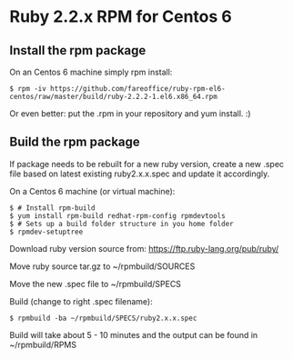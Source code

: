 # Ruby 2.2.x RPM for Centos 6

## Install the rpm package

On an Centos 6 machine simply rpm install:

    $ rpm -iv https://github.com/fareoffice/ruby-rpm-el6-centos/raw/master/build/ruby-2.2.2-1.el6.x86_64.rpm

Or even better: put the .rpm in your repository and yum install. :) 

## Build the rpm package

If package needs to be rebuilt for a new ruby version, create a new .spec file based on latest existing ruby2.x.x.spec and update it accordingly. 

On a Centos 6 machine (or virtual machine):

    $ # Install rpm-build
    $ yum install rpm-build redhat-rpm-config rpmdevtools
    $ # Sets up a build folder structure in you home folder
    $ rpmdev-setuptree

Download ruby version source from:
https://ftp.ruby-lang.org/pub/ruby/

Move ruby source tar.gz to ~/rpmbuild/SOURCES

Move the new .spec file to ~/rpmbuild/SPECS

Build (change to right .spec filename):

    $ rpmbuild -ba ~/rpmbuild/SPECS/ruby2.x.x.spec

Build will take about 5 - 10 minutes and the output can be found in ~/rpmbuild/RPMS